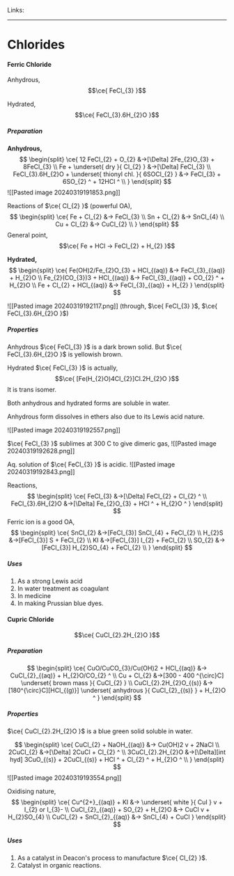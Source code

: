 Links: 
___
# Chlorides 
#### Ferric Chloride 
Anhydrous,
$$\ce{ FeCl_{3} }$$

Hydrated,
$$\ce{ FeCl_{3}.6H_{2}O }$$

##### Preparation 
**Anhydrous,**
$$
\begin{split}
\ce{ 
12 FeCl_{2} + O_{2} &->[\Delta] 2Fe_{2}O_{3} + 8FeCl_{3} \\
Fe + \underset{ dry }{ Cl_{2} } &->[\Delta] FeCl_{3} \\
FeCl_{3}.6H_{2}O + \underset{ thionyl chl. }{ 6SOCl_{2} } &-> FeCl_{3} + 6SO_{2} ^ + 12HCl ^ \\
 }
\end{split}
$$
![[Pasted image 20240319191853.png]]

Reactions of $\ce{ Cl_{2} }$ (powerful OA),
$$
\begin{split}
\ce{ 
Fe + Cl_{2} &-> FeCl_{3} \\
Sn + Cl_{2} &-> SnCl_{4} \\
Cu + Cl_{2} &-> CuCl_{2} \\
 }
\end{split}
$$
General point,
$$\ce{ Fe + HCl -> FeCl_{2} + H_{2} }$$

**Hydrated,**
$$
\begin{split}
\ce{ 
Fe(OH)2/Fe_{2}O_{3} + HCl_{(aq)} &-> FeCl_{3}_{(aq)} + H_{2}O \\
Fe_{2}(CO_{3})3 + HCl_{(aq)} &-> FeCl_{3}_{(aq)} + CO_{2} ^ + H_{2}O \\
Fe + Cl_{2} + HCl_{(aq)} &-> FeCl_{3}_{(aq)} + H_{2}
 }
\end{split}
$$

![[Pasted image 20240319192117.png]]
(through, $\ce{ FeCl_{3} }$, $\ce{ FeCl_{3}.6H_{2}O }$)

##### Properties 
Anhydrous $\ce{ FeCl_{3} }$ is a dark brown solid. But $\ce{ FeCl_{3}.6H_{2}O }$ is yellowish brown. 

Hydrated $\ce{ FeCl_{3} }$ is actually,
$$\ce{ [Fe(H_{2}O)4Cl_{2}]Cl.2H_{2}O }$$
It is trans isomer. 

Both anhydrous and hydrated forms are soluble in water. 

Anhydrous form dissolves in ethers also due to its Lewis acid nature. 

![[Pasted image 20240319192557.png]]

$\ce{ FeCl_{3} }$ sublimes at 300 C to give dimeric gas,
![[Pasted image 20240319192628.png]]

Aq. solution of $\ce{ FeCl_{3} }$ is acidic. 
![[Pasted image 20240319192843.png]]

Reactions,
$$
\begin{split}
\ce{ 
FeCl_{3} &->[\Delta] FeCl_{2} + Cl_{2} ^ \\
FeCl_{3}.6H_{2}O &->[\Delta] Fe_{2}O_{3} + HCl ^ + H_{2}O ^ 
 }
\end{split}
$$
Ferric ion is a good OA,
$$
\begin{split}
\ce{ 
SnCl_{2} &->[FeCl_{3}] SnCl_{4} + FeCl_{2} \\ 
H_{2}S &->[FeCl_{3}] S + FeCl_{2} \\ 
KI &->[FeCl_{3}] I_{2} + FeCl_{2} \\ 
SO_{2} &->[FeCl_{3}] H_{2}SO_{4} + FeCl_{2} \\ 
 }
\end{split}
$$

##### Uses
1. As a strong Lewis acid
2. In water treatment as coagulant 
3. In medicine 
4. In making Prussian blue dyes.

#### Cupric Chloride 
$$\ce{ CuCl_{2}.2H_{2}O }$$

##### Preparation 
$$
\begin{split}
\ce{ 
CuO/CuCO_{3}/Cu(OH)2 + HCl_{(aq)} &-> CuCl_{2}_{(aq)} + H_{2}O/CO_{2} ^ \\
Cu + Cl_{2} &->[300 - 400 ^{\circ}C] \underset{ brown mass }{ CuCl_{2} } \\
CuCl_{2}.2H_{2}O_{(s)} &->[180^{\circ}C][HCl_{(g)}] \underset{ anhydrous }{ CuCl_{2}_{(s)} } + H_{2}O ^
 }
\end{split}
$$

##### Properties 
$\ce{ CuCl_{2}.2H_{2}O }$ is a blue green solid soluble in water. 

$$
\begin{split}
\ce{ 
CuCl_{2} + NaOH_{(aq)} &-> Cu(OH)2 v + 2NaCl \\
2CuCl_{2} &->[\Delta] 2CuCl + Cl_{2} ^ \\
3CuCl_{2}.2H_{2}O &->[\Delta][int hyd] 3CuO_{(s)} + 2CuCl_{(s)} + HCl ^ + Cl_{2} ^ + H_{2}O ^ \\
 }
\end{split}
$$
![[Pasted image 20240319193554.png]]

Oxidising nature,
$$
\begin{split}
\ce{ 
Cu^{2+}_{(aq)} + KI &-> \underset{ white }{ CuI } v + I_{2} or I_{3}- \\
CuCl_{2}_{(aq)} + SO_{2} + H_{2}O &-> CuCl v + H_{2}SO_{4} \\
CuCl_{2} + SnCl_{2}_{(aq)} &-> SnCl_{4} + CuCl
 }
\end{split}
$$

##### Uses 
1. As a catalyst in Deacon's process to manufacture $\ce{ Cl_{2} }$. 
2. Catalyst in organic reactions. 

